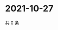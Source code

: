 # 2021-10-27

共 0 条

<!-- BEGIN WEIBO -->
<!-- 最后更新时间 Wed Oct 27 2021 19:12:04 GMT+0800 (China Standard Time) -->

<!-- END WEIBO -->
